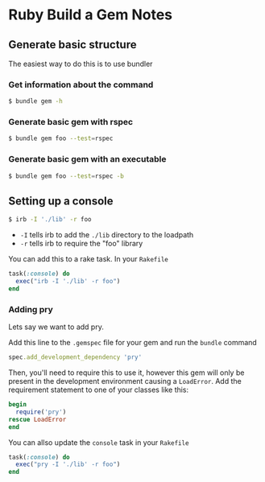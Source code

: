 # Ruby Build a Gem Notes

## Generate basic structure

The easiest way to do this is to use bundler

### Get information about the command

```bash
$ bundle gem -h
```

### Generate basic gem with rspec

```bash
$ bundle gem foo --test=rspec
```

### Generate basic gem with an executable

```bash
$ bundle gem foo --test=rspec -b
```

## Setting up a console

```bash
$ irb -I './lib' -r foo
```

* `-I` tells irb to add the `./lib` directory to the loadpath
* `-r` tells irb to require the "foo" library

You can add this to a rake task.  In your `Rakefile`

```ruby
task(:console) do
  exec("irb -I './lib' -r foo")
end
```

### Adding pry

Lets say we want to add pry.

Add this line to the `.gemspec` file for your gem and run the `bundle` command

```ruby
spec.add_development_dependency 'pry'
```

Then, you'll need to require this to use it, however this gem will only be present in the development environment causing a `LoadError`.  Add the requirement statement to one of your classes like this:

```ruby
begin
  require('pry')
rescue LoadError
end
```

You can allso update the `console` task in your `Rakefile`

```ruby
task(:console) do
  exec("pry -I './lib' -r foo")
end
```